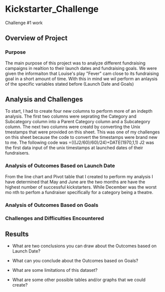 # Kickstarter_Challenge
Challenge #1 work 
## Overview of Project

### Purpose
The main purpose of this project was to analyze different fundraising campaigns in realtion to their launch dates and fundraising goals. We were given the informaiton that Louise's play "Fever" cam close to its fundraising goal in a short amount of time. With this in mind we wil perform an anlaysis of the specific variables stated before (Launch Date and Goals)
## Analysis and Challenges
To start, I had to create four new columns to perform more of an indepth analysis. The first two columns were seprating the Category and Subcategory column into a Parent Category column and a Subcategory column. The next two columns were creatd by converting the Unix tmestamps that were provided on this sheet. This was one of my challenges on this sheet because the code to convert the timestamps were brand new to me. The following code was =(((J2/60)/60)/24)+DATE(1970,1,1) J2 was the first data input of the unix timestamps at launched dates of their fundraisers. 
### Analysis of Outcomes Based on Launch Date
From the line chart and Pivot table that I created to perform my analysis I have determined that May and June are the two months are have the highest number of successful kickstarters. While December was the worst mo nth to perfom a fundraiser specifically for a category being a theatre. 

### Analysis of Outcomes Based on Goals

### Challenges and Difficulties Encountered

## Results

- What are two conclusions you can draw about the Outcomes based on Launch Date?

- What can you conclude about the Outcomes based on Goals?

- What are some limitations of this dataset?

- What are some other possible tables and/or graphs that we could create?
